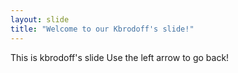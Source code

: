 ```yaml
---
layout: slide
title: "Welcome to our Kbrodoff's slide!"
---
```

This is kbrodoff's slide
Use the left arrow to go back!
